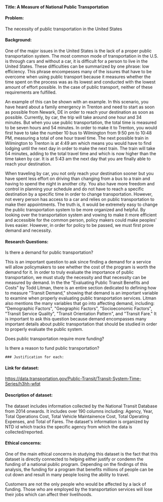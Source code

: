 #### Title: A Measure of National Public Transportation

#### Problem: 

The necessity of public transportation in the United States

#### Background: 
One of the major issues in the United States is the lack of a proper public transportation system. The most common mode of transportation in the U.S. is through cars and without a car, it is difficult for a person to live in the United States. These difficulties can be summarized by one phrase: low efficiency. This phrase encompesses many of the issures that have to be overcome when using public transport because it measures whether the time spent on the process was as its lowest and conducted with the lowest amount of effort possible. In the case of public transport, neither of these requirements are fulfilled.

An example of this can be shown with an example. In this scenario, you have heard about a family emergency in Trenton and need to start as soon as possible from Newark, DE in order to reach your destination as soon as possible. Currently, by car, the trip will take around one hour and 34 minutes. But when you use public transportation, the total time is measured to be seven hours and 54 minutes. In order to make it to Trenton, you would first have to take the number 10 bus to Wilmington from 9:50 pm to 10:48 PM, measuring a total of one hour travel time. The next possible train in Wilmington to Trenton is at 4:49 am which means you would have to find lodging until the next day in order to make the next train. The train will take 54 minutes, adding to the total travel time and which is now higher than the time taken by car. It is at 5:43 am the next day that you are finally able to reach your destination.

When traveling by car, you not only reach your destination sooner but you have spent less effort on driving than changing from a bus to a train and having to spend the night in another city. You also have more freedom and control in planning your schedule and do not have to reach a specific destination by a specific time in order to change transportation. However, not every person has access to a car and relies on public transportation to make their appointments. The truth is, it would be extremely easy to change the public transportation system to be more organized and helpful. By looking over the transportation system and vowing to make it more efficient and accessible for the common person, policy makers could make peoples' lives easier. However, in order for policy to be passed, we must first prove demand and necessity. 

#### Research Questions: 

Is there a demand for public transportation?

This is an important question to ask since finding a demand for a service will allow policymakers to see whether the cost of the program is worth the demand for it. In order to truly evaluate the importance of public transportation, we must study the necessity and that necessity can be measured by demand. In the the "Evaluating Public Transit Benefits and Costs" by Todd Litman, there is an entire section dedicated to defining how to measure "Transit Demand," showing that demand is an important variable to examine when properly evaluating public transportation services. Litman also mentions the many variables that go into affecting demand, including: "Demographic Factors", "Geographic Factors", "Socioeconomic Factors", "Transit Service Quality", "Transit Orientation Pattern", and "Transit Fare." It is important to ask this question because demand encompasses many important details about public transportation that should be studied in order to properly evaluate the public system.

Does public transportation require more funding?



Is there a reason to fund public transportation?

    ### Justification for each:
#### Link for dataset: 

https://data.transportation.gov/Public-Transit/Transit-System-Time-Series/h3hh-wfqt

#### Description of dataset:

The dataset includes information collected by the National Transit Database from 2014 onwards. It includes over 190 columns including: Agency, Year, Total Operations Cost, Total Vehicle Maintainence Cost, Total Operating Expenses, and Total of Fares. The dataset's information is organized by NTD id which tracks the specific agency from which the data is collected/reported.

#### Ethical concerns: 

One of the main ethical concerns in studying this dataset is the fact that this dataset is directly connected to helping either justify or condemn the funding of a national public program. Depending on the findings of this analysis, the funding for a program that benefits millions of people can be cut down and result in many people losing the ability to travel.

Customers are not the only people who would be affected by a lack of funding. Those who are employed by the transportation services will lose their jobs which can affect their livelihoods.